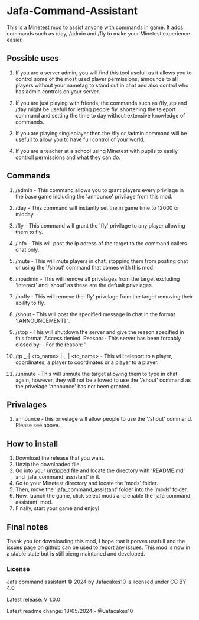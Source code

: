 # Jafa-Command-Assistant
This is a Minetest mod to assist anyone with commands in game. It adds commands such as /day, /admin and /fly to make your Minetest experience easier.
## Possible uses
1. If you are a server admin, you will find this tool usefull as it allows you to control some of the most used player permissions, announce to all players without your nametag to stand out in chat and also control who has admin controls on your server.

2. If you are just playing with friends, the commands such as /fly, /tp and /day might be usefull for letting people fly, shortening the teleport command and setting the time to day without extensive knowledge of commands.

3. If you are playing singleplayer then the /fly or /admin command will be usefull to allow you to have full control of your world.

4. If you are a teacher at a school using Minetest with pupils to easily controll permissions and what they can do.
## Commands
1. /admin <Target> - This command allows you to grant players every privilage in the base game including the 'announce' privilage from this mod.

2. /day - This command will instantly set the in game time to 12000 or midday.

3. /fly <Target> - This command will grant the 'fly' privilage to any player allowing them to fly.

4. /info <Target> - This will post the ip adress of the target to the command callers chat only.

5. /mute <Target> - This will mute players in chat, stopping them from posting chat or using the '/shout' command that comes with this mod.

6. /noadmin <Target> - This will remove all privelages from the target excluding 'interact' and 'shout' as these are the defualt privelages.

7. /nofly <Target> - This will remove the 'fly' privelage from the target removing their ability to fly.

8. /shout <Message> - This will post the specified message in chat in the format '[ANNOUNCEMENT] <message>'.

9. /stop <Reason> - This will shutdown the server and give the reason specified in this format 'Access denied. Reason:  - This server has been forcably closed by: <command callers name> -  For the reason: <specified reason>'

10. /tp <X>,<Y>,<Z> | <to_name> | <name> <X>,<Y>,<Z> | <name> <to_name> - This will teleport to a player, coordinates, a player to coordinates or a player to a player.

11. /unmute <Target> - This will unmute the target allowing them to type in chat again, however, they will not be allowed to use the '/shout' command as the privelage 'announce' has not been granted.
## Privalages
1. announce - this privelage will allow people to use the '/shout' command. Please see above.
## How to install
1. Download the release that you want.
2. Unzip the downloaded file.
3. Go into your unzipped file and locate the directory with 'README.md' and 'jafa_command_assistant' in it.
4. Go to your Minetest directory and locate the 'mods' folder.
5. Then, move the 'jafa_command_assistant' folder into the 'mods' folder.
6. Now, launch the game, click select mods and enable the 'jafa command assistant' mod.
7. Finally, start your game and enjoy!
## Final notes
Thank you for downloading this mod, I hope that it porves usefull and the issues page on github can be used to report any issues. This mod is now in a stable state but is still bieng maintaned and developed.
### License
Jafa command assistant © 2024 by Jafacakes10 is licensed under CC BY 4.0 

Latest release: V 1.0.0

Latest readme change: 18/05/2024 - @Jafacakes10

